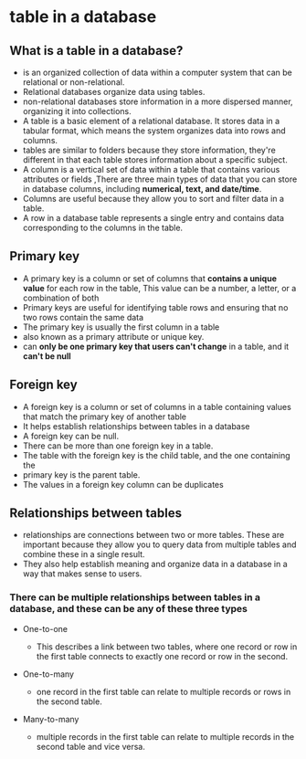 # table in a database

## What is a table in a database?

- is an organized collection of data within a computer system that can be relational or non-relational.
- Relational databases organize data using tables.
- non-relational databases store information in a more dispersed manner, organizing it into collections.
- A table is a basic element of a relational database. It stores data in a tabular format, which means the system organizes data into rows and columns.
- tables are similar to folders because they store information, they're different in that each table stores information about a specific subject.
- A column is a vertical set of data within a table that contains various attributes or fields ,There are three main types of data that you can store in database columns, including **numerical, text, and date/time**.
- Columns are useful because they allow you to sort and filter data in a table.
- A row in a database table represents a single entry and contains data corresponding to the columns in the table.

## Primary key

- A primary key is a column or set of columns that **contains a unique value** for each row in the table, This value can be a number, a letter, or a combination of both
- Primary keys are useful for identifying table rows and ensuring that no two rows contain the same data
- The primary key is usually the first column in a table
- also known as a primary attribute or unique key.
- can **only be one primary key that users can't change** in a table, and it **can't be null**

## Foreign key

- A foreign key is a column or set of columns in a table containing values that match the primary key of another table
- It helps establish relationships between tables in a database
- A foreign key can be null.
- There can be more than one foreign key in a table.
- The table with the foreign key is the child table, and the one containing the
- primary key is the parent table.
- The values in a foreign key column can be duplicates

## Relationships between tables

- relationships are connections between two or more tables. These are important because they allow you to query data from multiple tables and combine these in a single result.
- They also help establish meaning and organize data in a database in a way that makes sense to users.

### There can be multiple relationships between tables in a database, and these can be any of these three types

- One-to-one
  - This describes a link between two tables, where one record or row in the first table connects to exactly one record or row in the second.

- One-to-many
  - one record in the first table can relate to multiple records or rows in the second table.

- Many-to-many
  - multiple records in the first table can relate to multiple records in the second table and vice versa.
